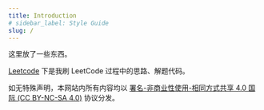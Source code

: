 ```yaml
---
title: Introduction
# sidebar_label: Style Guide
slug: /
---
```


这里放了一些东西。

[Leetcode](LeetCode/preface.md) 下是我刷 LeetCode 过程中的思路、解题代码。

如无特殊声明，本网站内所有内容均以 [署名-非商业性使用-相同方式共享 4.0 国际 (CC BY-NC-SA 4.0)](https://creativecommons.org/licenses/by-nc-sa/4.0/deed.zh) 协议分发。
